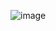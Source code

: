 
![image](https://github.com/imgamerscripter/imgamerscripter/assets/101532883/359f5700-f47d-4e01-ab6f-bbb7e6b3ca7d)
